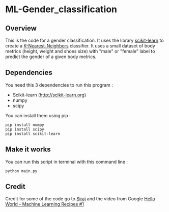 # ML-Gender_classification

## Overview
This is the code for a gender classification. It uses the library [scikit-learn](http://scikit-learn.org/) to create a [K-Nearest-Neighbors](https://en.wikipedia.org/wiki/K-nearest_neighbors_algorithm) classifier.
It uses a small dataset of body metrics (height, weight and shoes size) with "male" or "female" label to predict the gender of a given body metrics.

## Dependencies
You need this 3 dependencies to run this program :

* Scikit-learn (http://scikit-learn.org)
* numpy
* scipy

You can install them using pip :
```
pip install numpy
pip install scipy
pip install scikit-learn
```

## Make it works
You can run this script in terminal with this command line :
```
python main.py
```

## Credit 
Credit for some of the code go to [Siraj](https://github.com/llSourcell) and the video from Google [Hello World - Machine Learning Recipes #1](https://www.youtube.com/watch?v=cKxRvEZd3Mw&t=1s)
